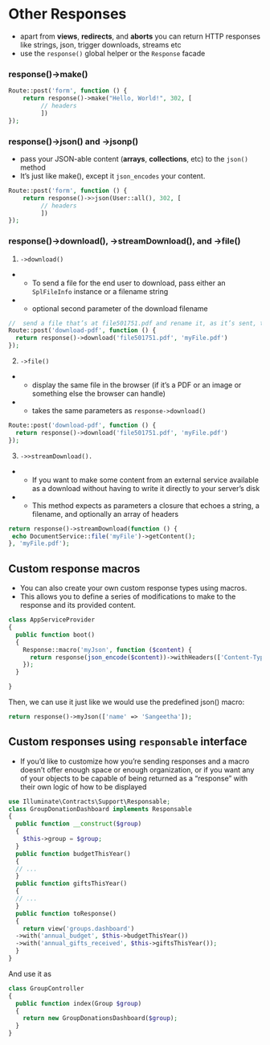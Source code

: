 <!-- @format -->

# Other Responses

- apart from **views**, **redirects**, and **aborts** you can return HTTP responses like strings, json, trigger downloads, streams etc
- use the `response()` global helper or the `Response` facade

### response()->make()

```php
Route::post('form', function () {
    return response()->make("Hello, World!", 302, [
         // headers
         ])
});
```

### response()->json() and ->jsonp()

- pass your JSON-able content (**arrays**, **collections**, etc) to the `json()` method
- It’s just like make(), except it `json_encodes` your content.

```php
Route::post('form', function () {
    return response()->>json(User::all(), 302, [
         // headers
         ])
});
```

### response()->download(), ->streamDownload(), and ->file()

1. `->download()`

- - To send a file for the end user to download, pass either an `SplFileInfo` instance or a filename string
- - optional second parameter of the download filename

```php
//  send a file that’s at file501751.pdf and rename it, as it’s sent, to myFile.pdf
Route::post('download-pdf', function () {
  return response()->download('file501751.pdf', 'myFile.pdf')
});
```

2. `->file() `

- - display the same file in the browser (if it’s a PDF or an image or something else the browser can handle)
- - takes the same parameters as `response->download()`

```php
Route::post('download-pdf', function () {
  return response()->download('file501751.pdf', 'myFile.pdf')
});
```

3. `->>streamDownload().`

- - If you want to make some content from an external service available as a download without having to write it directly to your server’s disk
- - This method expects as parameters a closure that echoes a string, a filename, and optionally an array of headers

```php
return response()->streamDownload(function () {
 echo DocumentService::file('myFile')->getContent();
}, 'myFile.pdf');
```

## Custom response macros

- You can also create your own custom response types using macros.
- This allows you to define a series of modifications to make to the response and its provided content.

```php
class AppServiceProvider
{
  public function boot()
  {
    Response::macro('myJson', function ($content) {
      return response(json_encode($content))->withHeaders(['Content-Type' => 'application/json']);
    });
  }

}
```

Then, we can use it just like we would use the predefined json() macro:

```php
return response()->myJson(['name' => 'Sangeetha']);

```

## Custom responses using `responsable` interface

- If you’d like to customize how you’re sending responses and a macro doesn’t offer enough space or enough organization, or if you want any of your objects to be capable of being returned as a “response” with their own logic of how to be displayed

```php
use Illuminate\Contracts\Support\Responsable;
class GroupDonationDashboard implements Responsable
{
  public function __construct($group)
  {
    $this->group = $group;
  }
  public function budgetThisYear()
  {
  // ...
  }
  public function giftsThisYear()
  {
  // ...
  }
  public function toResponse()
  {
    return view('groups.dashboard')
  ->with('annual_budget', $this->budgetThisYear())
  ->with('annual_gifts_received', $this->giftsThisYear());
  }
}
```

And use it as

```php
class GroupController
{
  public function index(Group $group)
  {
    return new GroupDonationsDashboard($group);
  }
}
```
